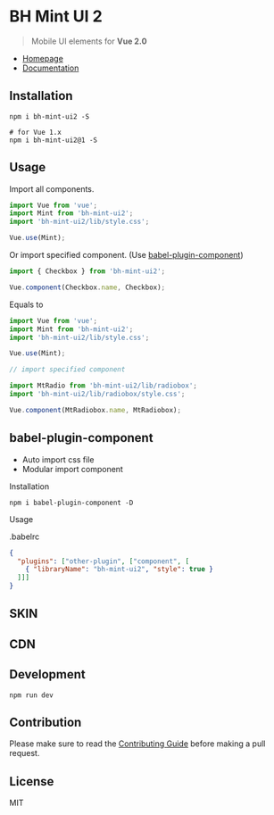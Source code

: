 # BH Mint UI 2


> Mobile UI elements for **Vue 2.0**

- [Homepage](https://wisedu.github.io/bh-mint-ui2/)
- [Documentation](https://res.wisedu.com/FS/desgin_style/#/mobile)

## Installation
```shell
npm i bh-mint-ui2 -S

# for Vue 1.x
npm i bh-mint-ui2@1 -S
```

## Usage

Import all components.

```javascript
import Vue from 'vue';
import Mint from 'bh-mint-ui2';
import 'bh-mint-ui2/lib/style.css';

Vue.use(Mint);
```

Or import specified component. (Use [babel-plugin-component](https://www.npmjs.com/package/babel-plugin-component))

```javascript
import { Checkbox } from 'bh-mint-ui2';

Vue.component(Checkbox.name, Checkbox);
```


Equals to

```javascript
import Vue from 'vue';
import Mint from 'bh-mint-ui2';
import 'bh-mint-ui2/lib/style.css';

Vue.use(Mint);

// import specified component

import MtRadio from 'bh-mint-ui2/lib/radiobox';
import 'bh-mint-ui2/lib/radiobox/style.css';

Vue.component(MtRadiobox.name, MtRadiobox);
```

## babel-plugin-component
- Auto import css file
- Modular import component

Installation
```shell
npm i babel-plugin-component -D
```

Usage

.babelrc
```json
{
  "plugins": ["other-plugin", ["component", [
    { "libraryName": "bh-mint-ui2", "style": true }
  ]]]
}
```

## SKIN

<!-- 引入换肤 -->
<link rel="stylesheet" href="//res.wisedu.com/fe_components/skins/mint2.0/skin.css">

## CDN

<!-- 引入样式 -->
<link rel="stylesheet" href="https://res.wisedu.com/fe_components/mobile/MINT/style.min.css">
<!-- 引入组件库 -->
<script src="https://res.wisedu.com/bower_components/vue2/vue.min.js"></script>
<script src="https://res.wisedu.com/fe_components/mobile/MINT/index.js"></script>

## Development

```shell
npm run dev
```

## Contribution
Please make sure to read the [Contributing Guide](https://github.com/ElemeFE/bh-mint-ui2/blob/master/.github/CONTRIBUTING_en-us.md) before making a pull request.

## License
MIT
